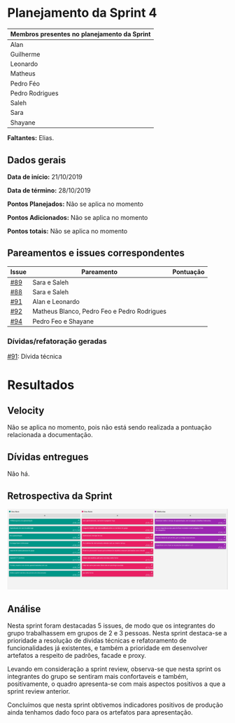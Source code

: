 # Planejamento da Sprint 4

| Membros presentes no planejamento da Sprint  |
|---------------------|
| Alan  |
| Guilherme |
| Leonardo  |
| Matheus |
| Pedro Féo |
| Pedro Rodrigues|
| Saleh  |
| Sara  |
| Shayane|

__Faltantes:__ Elias.

## Dados gerais

**Data de início:** 21/10/2019

**Data de término:** 28/10/2019

**Pontos Planejados:** Não se aplica no momento

**Pontos Adicionados:** Não se aplica no momento

**Pontos totais:** Não se aplica no momento

## Pareamentos e issues correspondentes
| Issue | Pareamento | Pontuação |
|-------|------------|-----------|
| [#89](https://github.com/fga-desenho-2019-2/Wiki/issues/#89) | Sara e Saleh | | 
| [#88](https://github.com/fga-desenho-2019-2/Wiki/issues/#88) | Sara e Saleh | | 
| [#91](https://github.com/fga-desenho-2019-2/Wiki/issues/#91) | Alan e Leonardo | | 
| [#92](https://github.com/fga-desenho-2019-2/Wiki/issues/#92) | Matheus Blanco, Pedro Feo e Pedro Rodrigues | | 
| [#94](https://github.com/fga-desenho-2019-2/Wiki/issues/94) | Pedro Feo e Shayane | | 

### Dívidas/refatoração geradas

[#91](https://github.com/fga-desenho-2019-2/Wiki/issues/91): Dívida técnica 


# Resultados

## Velocity

Não se aplica no momento, pois não está sendo realizada a pontuação relacionada a documentação.

## Dívidas entregues

Não há.

## Retrospectiva da Sprint

![../gerencia/img/retrospectiva5.jpg](../gerencia/img/retrospectiva5.jpg)

## Análise

Nesta sprint foram destacadas 5 issues, de modo que os integrantes do grupo trabalhassem em grupos de 2 e 3 pessoas. Nesta sprint destaca-se a prioridade a resolução de dividas técnicas e refatoramento de funcionalidades já existentes, e também a prioridade em desenvolver artefatos a respeito de padrões, facade e proxy. 

Levando em consideração a sprint review, observa-se que nesta sprint os integrantes do grupo se sentiram mais confortaveis e também, positivamente, o quadro apresenta-se com mais aspectos positivos a que a sprint review anterior.

Concluímos que nesta sprint obtivemos indicadores positivos de produção ainda tenhamos dado foco para os artefatos para apresentação. 

